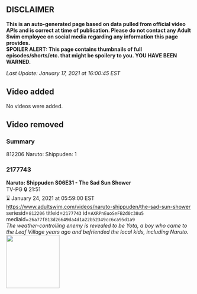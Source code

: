 ## DISCLAIMER
**This is an auto-generated page based on data pulled from official video APIs and is correct at time of publication. Please do not contact any Adult Swim employee on social media regarding any information this page provides.**  
**SPOILER ALERT: This page contains thumbnails of full episodes/shorts/etc. that might be spoilery to you. YOU HAVE BEEN WARNED.**  

_Last Update: January 17, 2021 at 16:00:45 EST_
## Video added
No videos were added.  
## Video removed
### Summary
812206 Naruto: Shippuden: 1  
### 2177743
**Naruto: Shippuden S06E31 - The Sad Sun Shower**  
TV-PG 🔒 21:51  
⌛ January 24, 2021 at 05:59:00 EST  
https://www.adultswim.com/videos/naruto-shippuden/the-sad-sun-shower  
seriesid=`812206` titleid=`2177743` id=`AXRPnEuoSeFB2d0c38u5` mediaid=`26a77f813d26649da4d1a22b52349cc6ca95d1a9`  
_The weather-controlling enemy is revealed to be Yota, a boy who came to the Leaf Village years ago and befriended the local kids, including Naruto._  
<a href="https://media.cdn.adultswim.com/uploads/20200902/thumbnails/2_20921217542-narutoshippuden_314_TheSadSunShower.jpg"><img src="https://media.cdn.adultswim.com/uploads/20200902/thumbnails/2_20921217542-narutoshippuden_314_TheSadSunShower.jpg" height="144px" /></a>
